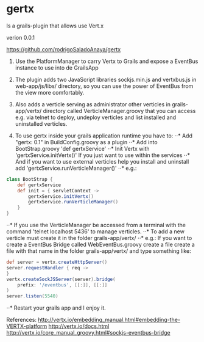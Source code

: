 gertx
=====

Is a grails-plugin that allows use Vert.x

verion 0.0.1

https://github.com/rodrigoSaladoAnaya/gertx

1. Use the PlatformManager to carry Vertx to Grails and expose a EventBus instance to use into de GrailsApp

2. The plugin adds two JavaScript libraries sockjs.min.js and vertxbus.js in web-app/js/libs/ directory, so you can use the power of EventBus from the view more comfortably.

3. Also adds a verticle serving as administrator other verticles in grails-app/vertx/ directory called VerticleManager.groovy that you can access e.g. via telnet to deploy, undeploy verticles and list installed and uninstalled verticles.

4. To use gertx inside your grails application runtime you have to:
⋅⋅* Add "gertx: 0.1" in BuildConfig.groovy as a plugin
⋅⋅* Add into BootStrap.groovy 'def gertxService'
⋅⋅* Init Vertx with 'gertxService.initVertx()' If you just want to use within the services
⋅⋅* And if you want to use external verticles help you install and uninstall add 'gertxService.runVerticleManager()'
⋅⋅* e.g.:

```groovy
class BootStrap {
    def gertxService
    def init = { servletContext ->
        gertxService.initVertx()
        gertxService.runVerticleManager()
    }
}
```

⋅⋅* If you use the VerticleManager be accessed from a terminal with the command 'telnet localhost 5436' to manage verticles.
⋅⋅* To add a new verticle must create it in the folder grails-app/vertx/
⋅⋅* e.g.: If you want to create a EventBus Bridge called WebEventBus.groovy create a file create a file with that name in the folder grails-app/vertx/ and type something like:

```groovy
def server = vertx.createHttpServer()
server.requestHandler { req ->
}
vertx.createSockJSServer(server).bridge(
    prefix: '/eventbus', [[:]], [[:]]
)
server.listen(5540)
```

⋅⋅* Restart your grails app and I enjoy it.

References:
http://vertx.io/embedding_manual.html#embedding-the-VERTX-platform
http://vertx.io/docs.html
http://vertx.io/core_manual_groovy.html#sockjs-eventbus-bridge